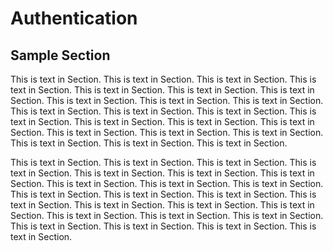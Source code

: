 # Authentication

## Sample Section
This is text in Section. This is text in Section. This is text in Section. This is text in Section. This is text in Section. This is text in Section. This is text in Section. This is text in Section. This is text in Section. This is text in Section. This is text in Section. This is text in Section. This is text in Section. This is text in Section. This is text in Section. This is text in Section. This is text in Section. This is text in Section. This is text in Section. This is text in Section. This is text in Section. This is text in Section. This is text in Section.

This is text in Section. This is text in Section. This is text in Section. This is text in Section. This is text in Section. This is text in Section. This is text in Section. This is text in Section. This is text in Section. This is text in Section. This is text in Section. This is text in Section. This is text in Section. This is text in Section. This is text in Section. This is text in Section. This is text in Section. This is text in Section. This is text in Section. This is text in Section. This is text in Section. This is text in Section. This is text in Section. This is text in Section.
